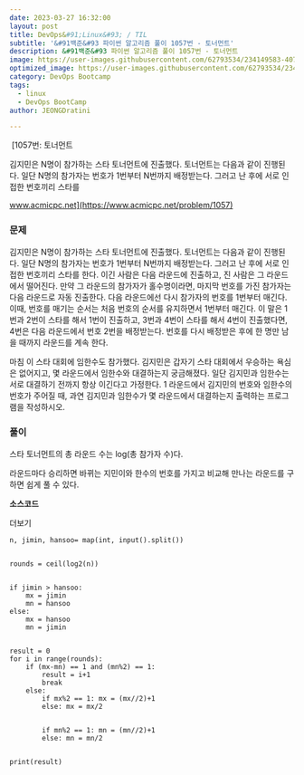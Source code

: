```yaml
---
date: 2023-03-27 16:32:00
layout: post
title: DevOps&#91;Linux&#93; / TIL
subtitle: '&#91백준&#93 파이썬 알고리즘 풀이 1057번 - 토너먼트'
description: &#91백준&#93 파이썬 알고리즘 풀이 1057번 - 토너먼트
image: https://user-images.githubusercontent.com/62793534/234149583-407017c4-4222-4664-a597-aaabb7234c69.png
optimized_image: https://user-images.githubusercontent.com/62793534/234149583-407017c4-4222-4664-a597-aaabb7234c69.png
category: DevOps Bootcamp
tags:
  - linux
  - DevOps BootCamp
author: JEONGDratini

---
```


 [1057번: 토너먼트

김지민은 N명이 참가하는 스타 토너먼트에 진출했다. 토너먼트는 다음과 같이 진행된다. 일단 N명의 참가자는 번호가 1번부터 N번까지 배정받는다. 그러고 난 후에 서로 인접한 번호끼리 스타를

www.acmicpc.net](https://www.acmicpc.net/problem/1057)

### **문제**

김지민은 N명이 참가하는 스타 토너먼트에 진출했다. 토너먼트는 다음과 같이 진행된다. 일단 N명의 참가자는 번호가 1번부터 N번까지 배정받는다. 그러고 난 후에 서로 인접한 번호끼리 스타를 한다. 이긴 사람은 다음 라운드에 진출하고, 진 사람은 그 라운드에서 떨어진다. 만약 그 라운드의 참가자가 홀수명이라면, 마지막 번호를 가진 참가자는 다음 라운드로 자동 진출한다. 다음 라운드에선 다시 참가자의 번호를 1번부터 매긴다. 이때, 번호를 매기는 순서는 처음 번호의 순서를 유지하면서 1번부터 매긴다. 이 말은 1번과 2번이 스타를 해서 1번이 진출하고, 3번과 4번이 스타를 해서 4번이 진출했다면, 4번은 다음 라운드에서 번호 2번을 배정받는다. 번호를 다시 배정받은 후에 한 명만 남을 때까지 라운드를 계속 한다.

마침 이 스타 대회에 임한수도 참가했다. 김지민은 갑자기 스타 대회에서 우승하는 욕심은 없어지고, 몇 라운드에서 임한수와 대결하는지 궁금해졌다. 일단 김지민과 임한수는 서로 대결하기 전까지 항상 이긴다고 가정한다. 1 라운드에서 김지민의 번호와 임한수의 번호가 주어질 때, 과연 김지민과 임한수가 몇 라운드에서 대결하는지 출력하는 프로그램을 작성하시오.

### **풀이**

스타 토너먼트의 총 라운드 수는 log(총 참가자 수)다.

라운드마다 승리하면 바뀌는 지민이와 한수의 번호를 가지고 비교해 만나는 라운드를 구하면 쉽게 풀 수 있다.

**소스코드**

더보기

```
n, jimin, hansoo= map(int, input().split())


rounds = ceil(log2(n))


if jimin > hansoo:
    mx = jimin
    mn = hansoo
else:
    mx = hansoo
    mn = jimin


result = 0
for i in range(rounds):
    if (mx-mn) == 1 and (mn%2) == 1:
        result = i+1
        break
    else:
        if mx%2 == 1: mx = (mx//2)+1
        else: mx = mx/2


        if mn%2 == 1: mn = (mn//2)+1
        else: mn = mn/2


print(result)
```
